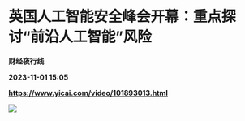 # 英国人工智能安全峰会开幕：重点探讨“前沿人工智能”风险
**财经夜行线**

**2023-11-01 15:05**

**https://www.yicai.com/video/101893013.html**

![](http://imgcdn.yicai.com/vms-new/2023/11/9470acfa-a9a9-42fa-b042-f686ad50ace1_UZVa.jpg)
